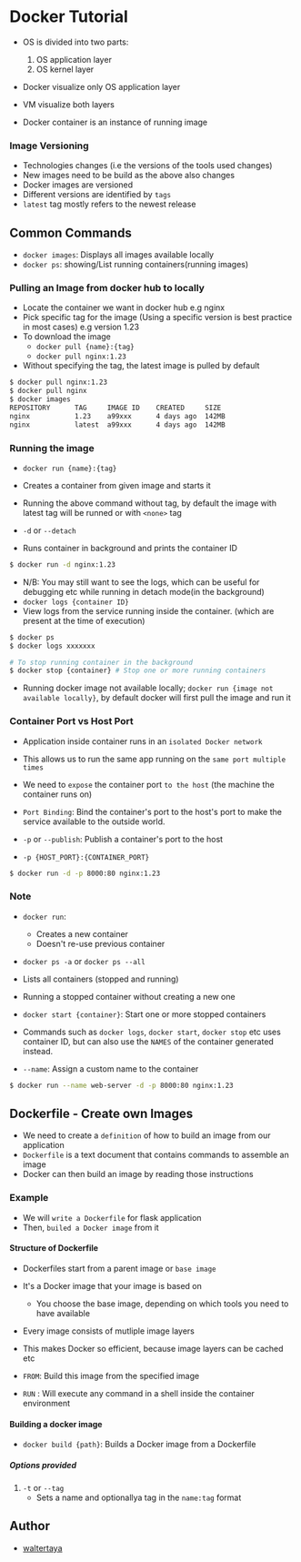 # Docker Tutorial

- OS is divided into two parts:
    1. OS application layer
    2. OS kernel layer

- Docker visualize only OS application layer
- VM visualize both layers

- Docker container is an instance of running image

### Image Versioning

- Technologies changes (i.e the versions of the tools used changes)
- New images need to be build as the above also changes
- Docker images are versioned
- Different versions are identified by `tags`
- `latest` tag mostly refers to the newest release

## Common Commands

- `docker images`: Displays all images available locally
- `docker ps`: showing/List running containers(running images)

### Pulling an Image from docker hub to locally

- Locate the container we want in docker hub e.g nginx
- Pick specific tag for the image (Using a specific version is best practice in most cases) e.g version 1.23
- To download the image
    - `docker pull {name}:{tag}`
    - `docker pull nginx:1.23`
- Without specifying the tag, the latest image is pulled by default
```bash
$ docker pull nginx:1.23
$ docker pull nginx
$ docker images
REPOSITORY      TAG     IMAGE ID    CREATED     SIZE
nginx           1.23    a99xxx      4 days ago  142MB
nginx           latest  a99xxx      4 days ago  142MB
```

### Running the image
- `docker run {name}:{tag}`
- Creates a container from given image and starts it
- Running the above command without tag, by default the image with latest tag will be runned or with `<none>` tag

- `-d` or `--detach`
- Runs container in background and prints the container ID
```bash
$ docker run -d nginx:1.23
```

- N/B: You may still want to see the logs, which can be useful for debugging etc while running in detach mode(in the background)
- `docker logs {container ID}`
- View logs from the service running inside the container. (which are present at the time of execution)
```bash
$ docker ps
$ docker logs xxxxxxx

# To stop running container in the background
$ docker stop {container} # Stop one or more running containers
```

- Running docker image not available locally; `docker run {image not available locally}`, by default docker will first pull the image and run it

### Container Port vs Host Port

- Application inside container runs in an `isolated Docker network`
- This allows us to run the same app running on the `same port multiple times`
- We need to `expose` the container port `to the host` (the machine the container runs on)
- `Port Binding`: Bind the container's port to the host's port to make the service available to the outside world.

- `-p` or `--publish`: Publish a container's port to the host
- `-p {HOST_PORT}:{CONTAINER_PORT}`
```bash
$ docker run -d -p 8000:80 nginx:1.23
```

### Note

- `docker run`: 
    - Creates a new container
    - Doesn't re-use previous container

- `docker ps -a` or `docker ps --all`
- Lists all containers (stopped and running)

- Running a stopped container without creating a new one
- `docker start {container}`: Start one or more stopped containers

- Commands such as `docker logs`, `docker start`, `docker stop` etc uses container ID, but can also use the `NAMES` of the container generated instead.

- `--name`: Assign a custom name to the container
```bash
$ docker run --name web-server -d -p 8000:80 nginx:1.23
```

## Dockerfile - Create own Images

- We need to create a `definition` of how to build an image from our application
- `Dockerfile` is a text document that contains commands to assemble an image
- Docker can then build an image by reading those instructions

### Example

- We will `write a Dockerfile` for flask application
- Then, `builed a Docker image` from it

#### Structure of Dockerfile

- Dockerfiles start from a parent image or `base image`
- It's a Docker image that your image is based on
    - You choose the base image, depending on which tools you need to have available
- Every image consists of mutliple image layers
- This makes Docker so efficient, because image layers can be cached etc

- `FROM`: Build this image from the specified image
- `RUN` : Will execute any command in a shell inside the container environment


#### Building a docker image

- `docker build {path}`: Builds a Docker image from a Dockerfile

##### Options provided

1. `-t` or `--tag`
    - Sets a name and optionallya tag in the `name:tag` format

## Author

- [waltertaya](https://github.com/waltertaya)

